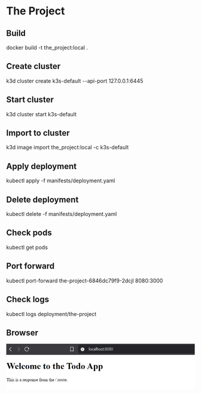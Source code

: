 # The Project

## Build

docker build -t the_project:local .

## Create cluster

k3d cluster create k3s-default --api-port 127.0.0.1:6445

## Start cluster

k3d cluster start k3s-default

## Import to cluster

k3d image import the_project:local -c k3s-default

## Apply deployment

kubectl apply -f manifests/deployment.yaml

## Delete deployment

kubectl delete -f manifests/deployment.yaml

## Check pods

kubectl get pods

## Port forward

kubectl port-forward the-project-6846dc79f9-2dcjl 8080:3000

## Check logs

kubectl logs deployment/the-project

## Browser

![Browser ss](docs/app_ss.png)
